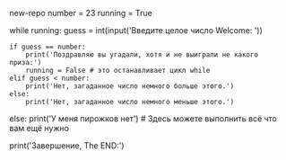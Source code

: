 new-repo
number = 23
running = True

while running:
    guess = int(input('Введите целое число Welcome: '))

    if guess == number:
        print('Поздравляю вы угадали, хотя и не выиграли не какого приза:')
        running = False # это останавливает цикл while
    elif guess < number:
        print('Нет, загаданное число немного больше этого.')
    else:
        print('Нет, загаданное число немного меньше этого.')
else:
    print('У меня пирожков нет')
    # Здесь можете выполнить всё что вам ещё нужно

print('Завершение, The END:')

